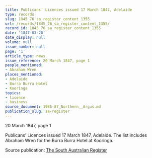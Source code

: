```yaml
---
title: Publicans’ Licences issued 17 March 1847, Adelaide
type: records
slug: 1845_76_sa_register_content_1355
url: /records/1845_76_sa_register_content_1355/
record_id: 1845_76_sa_register_content_1355
date: '1847-03-20'
date_display: null
volume: null
issue_number: null
page: '1'
article_type: news
issue_reference: 20 March 1847, page 1
people_mentioned:
- Abraham Wren
places_mentioned:
- Adelaide
- Burra Burra Hotel
- Kooringa
topics:
- licence
- business
source_document: 1985-87_Northern__Argus.md
publication_slug: sa-register
---
```


20 March 1847, page 1

Publicans’ Licences issued 17 March 1847, Adelaide.  The list includes Abraham Wren for the Burra Burra Hotel at Kooringa.

Source publication: [The South Australian Register](/publications/sa-register/)
